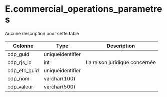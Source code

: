 # E.commercial_operations_parametres

Aucune description pour cette table

Colonne|Type|Description
---|---|---
odp_guid|uniqueidentifier|
odp_rjs_id|int|La raison juridique concernée 
odp_etc_guid|uniqueidentifier|
odp_nom|varchar(100)|
odp_valeur|varchar(500)|
